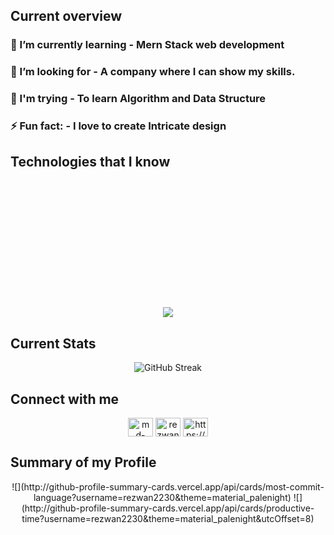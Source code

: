 ## Current overview
###  🌱 I’m currently learning - Mern Stack web development
### 👯 I’m looking for - A company where I can show my skills.
### 🤺 I'm trying - To learn Algorithm and Data Structure
### ⚡ Fun fact: - I love to create Intricate design

 ## Technologies that I know
 
 
 <p align="center" style="margin: 220px 0px 20px 0px;">
  <a href="https://skillicons.dev">
    <img src="https://skillicons.dev/icons?i=html,css,tailwind,js,react,c,java,python" />
  </a>
</p>

## Current Stats
<p align="center" dir="auto">
  <img sty src="https://github-readme-streak-stats.herokuapp.com?user=rezwan2230&theme=prussian" alt="GitHub Streak" />
</p>


## Connect with me
<p align="center">
<a href="https://linkedin.com/in/md-rezwanul-haque-3bb207264" target="blank"><img align="center" src="https://raw.githubusercontent.com/rahuldkjain/github-profile-readme-generator/master/src/images/icons/Social/linked-in-alt.svg" alt="md-rezwanul-haque-3bb207264" height="30" width="40" /></a>
<a href="https://www.behance.net/rezwanulhaque5" target="blank"><img align="center" src="https://raw.githubusercontent.com/rahuldkjain/github-profile-readme-generator/master/src/images/icons/Social/behance.svg" alt="rezwanulhaque5" height="30" width="40" /></a>
<a href="https://fb.com/https://www.facebook.com/profile.php?id=100025797519925" target="blank"><img align="center" src="https://raw.githubusercontent.com/rahuldkjain/github-profile-readme-generator/master/src/images/icons/Social/facebook.svg" alt="https://www.facebook.com/profile.php?id=100025797519925" height="30" width="40" /></a>
</p>


## Summary of my Profile
<p align="center">
 ![](http://github-profile-summary-cards.vercel.app/api/cards/most-commit-language?username=rezwan2230&theme=material_palenight)
![](http://github-profile-summary-cards.vercel.app/api/cards/productive-time?username=rezwan2230&theme=material_palenight&utcOffset=8)
</p>
